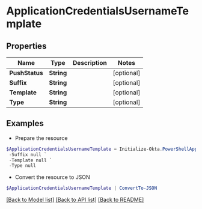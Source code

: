 # ApplicationCredentialsUsernameTemplate
## Properties

Name | Type | Description | Notes
------------ | ------------- | ------------- | -------------
**PushStatus** | **String** |  | [optional] 
**Suffix** | **String** |  | [optional] 
**Template** | **String** |  | [optional] 
**Type** | **String** |  | [optional] 

## Examples

- Prepare the resource
```powershell
$ApplicationCredentialsUsernameTemplate = Initialize-Okta.PowerShellApplicationCredentialsUsernameTemplate  -PushStatus null `
 -Suffix null `
 -Template null `
 -Type null
```

- Convert the resource to JSON
```powershell
$ApplicationCredentialsUsernameTemplate | ConvertTo-JSON
```

[[Back to Model list]](../README.md#documentation-for-models) [[Back to API list]](../README.md#documentation-for-api-endpoints) [[Back to README]](../README.md)

